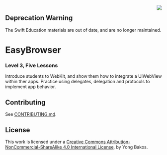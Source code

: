 <img align="right" src="https://github.com/SwiftEducation/EasyBrowser/raw/master/EasyBrowser/Images.xcassets/AppIcon.appiconset/Icon-Spotlight-40@2x.png" />

## Deprecation Warning

The Swift Education materials are out of date, and are no longer maintained.

# EasyBrowser

### Level 3, Five Lessons

Introduce students to WebKit, and show them how to integrate a UIWebView within ther apps.  Practice using delegates, delegation and protocols to implement app behavior.

## Contributing

See [CONTRIBUTING.md](CONTRIBUTING.md).

## License

This work is licensed under a [Creative Commons Attribution-NonCommercial-ShareAlike 4.0 International License](https://creativecommons.org/licenses/by-nc-sa/4.0/), by Yong Bakos.
